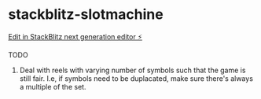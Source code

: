 # stackblitz-slotmachine

[Edit in StackBlitz next generation editor ⚡️](https://stackblitz.com/~/github.com/fathert/stackblitz-slotmachine)

TODO

1) Deal with reels with varying number of symbols such that the game is still fair. I.e, if symbols need to be duplacated, make sure there's always a multiple of the set.